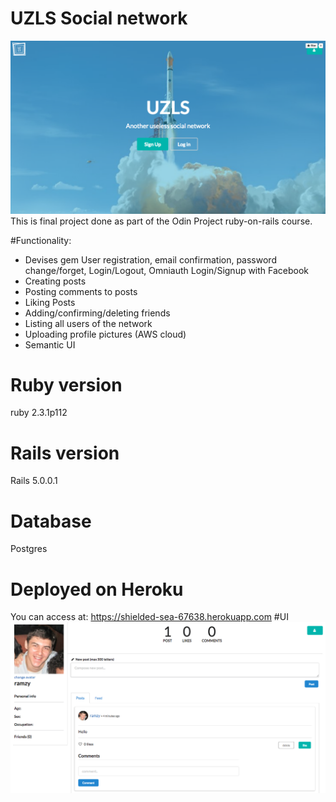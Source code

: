 # UZLS Social network 
![screenshot](screenshots/homepage.png?raw=true "Optional Title")
This is final project done as part of the Odin Project ruby-on-rails course.

#Functionality: 
  * Devises gem User registration, email confirmation, password change/forget, Login/Logout, Omniauth Login/Signup with    Facebook
  * Creating posts 
  * Posting comments to posts
  * Liking Posts
  * Adding/confirming/deleting friends
  * Listing all users of the network
  * Uploading profile pictures (AWS cloud)
  * Semantic UI

# Ruby version
  ruby 2.3.1p112

# Rails version
  Rails 5.0.0.1

# Database 
  Postgres
  
# Deployed on Heroku 
  You can access at: https://shielded-sea-67638.herokuapp.com
#UI 
  ![screenshot](screenshots/userpage.png?raw=true "Optional Title")
  
